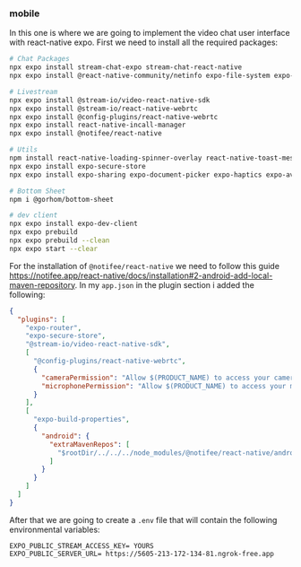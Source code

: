 ### mobile

In this one is where we are going to implement the video chat user interface with react-native expo. First we need to install all the required packages:

```sh
# Chat Packages
npx expo install stream-chat-expo stream-chat-react-native
npx expo install @react-native-community/netinfo expo-file-system expo-image-manipulator expo-image-picker expo-media-library react-native-gesture-handler react-native-reanimated react-native-svg expo-clipboard

# Livestream
npx expo install @stream-io/video-react-native-sdk
npx expo install @stream-io/react-native-webrtc
npx expo install @config-plugins/react-native-webrtc
npx expo install react-native-incall-manager
npx expo install @notifee/react-native

# Utils
npm install react-native-loading-spinner-overlay react-native-toast-message
npx expo install expo-secure-store
npx expo install expo-sharing expo-document-picker expo-haptics expo-av

# Bottom Sheet
npm i @gorhom/bottom-sheet

# dev client
npx expo install expo-dev-client
npx expo prebuild
npx expo prebuild --clean
npx expo start --clear
```

For the installation of `@notifee/react-native` we need to follow this guide https://notifee.app/react-native/docs/installation#2-android-add-local-maven-repository. In my `app.json` in the plugin section i added the following:

```json
{
  "plugins": [
    "expo-router",
    "expo-secure-store",
    "@stream-io/video-react-native-sdk",
    [
      "@config-plugins/react-native-webrtc",
      {
        "cameraPermission": "Allow $(PRODUCT_NAME) to access your camera",
        "microphonePermission": "Allow $(PRODUCT_NAME) to access your microphone"
      }
    ],
    [
      "expo-build-properties",
      {
        "android": {
          "extraMavenRepos": [
            "$rootDir/../../../node_modules/@notifee/react-native/android/libs"
          ]
        }
      }
    ]
  ]
}
```

After that we are going to create a `.env` file that will contain the following environmental variables:

```shell
EXPO_PUBLIC_STREAM_ACCESS_KEY= YOURS
EXPO_PUBLIC_SERVER_URL= https://5605-213-172-134-81.ngrok-free.app
```

